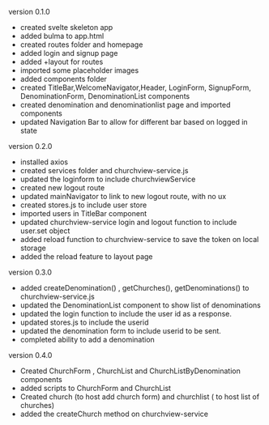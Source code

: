 version 0.1.0
- created svelte skeleton app
- added bulma to app.html 
- created routes folder and homepage
- added login and signup page 
- added +layout for routes
- imported some placeholder images 
- added components folder 
- created TitleBar,WelcomeNavigator,Header, LoginForm, SignupForm, DenominationForm, DenominationList components
- created denomination and denominationlist page and imported components
- updated Navigation Bar to allow for different bar based on logged in state

version 0.2.0
- installed axios 
- created services folder and churchview-service.js 
- updated the loginform to include churchviewService 
- created new logout route
- updated mainNavigator to link to new logout route, with no ux
- created stores.js to include user store
- imported users in TitleBar component
- updated churchview-service login and logout function to include user.set object
- added reload function to churchview-service to save the token on local storage
- added the reload feature to layout page


version 0.3.0
- added createDenomination() , getChurches(), getDenominations() to churchview-service.js
- updated the DenominationList component to show list of denominations 
- updated the login function to include the user id as a response.
- updated stores.js to include the userid 
- updated the denomination form to include userid to be sent.
- completed ability to add a denomination

version 0.4.0
- Created ChurchForm , ChurchList and ChurchListByDenomination components 
- added scripts to ChurchForm and ChurchList
- Created church (to host add church form) and churchlist ( to host list of churches) 
- added the createChurch method on churchview-service
